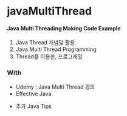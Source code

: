# javaMultiThread

#### Java Multi Threading Making Code Example

1. Java Thread 개념및 활용.
2. Java Multi Thread Programming
3. Thread를 이용한, 프로그래밍


### With
- Udemy : Java Multi Thread 강의
- Effective Java
+ 추가 Java Tips
